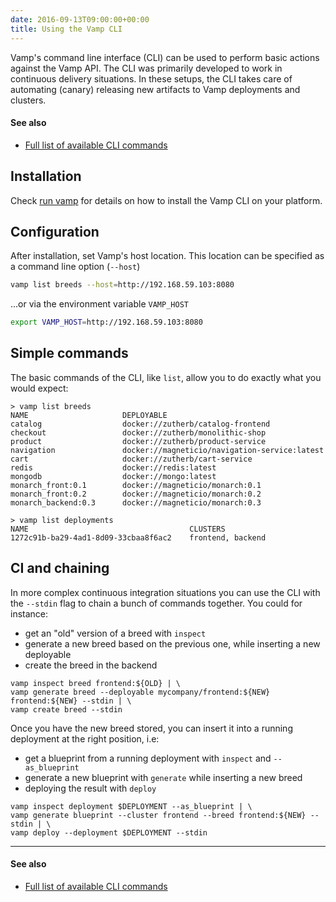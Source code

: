 ```yaml
---
date: 2016-09-13T09:00:00+00:00
title: Using the Vamp CLI
---
```


Vamp's command line interface (CLI) can be used to perform basic actions against the Vamp API. The CLI was
primarily developed to work in continuous delivery situations. In these setups, the CLI takes care of automating (canary) releasing new artifacts to Vamp deployments and clusters.

#### See also
* [Full list of available CLI commands](/resources/cli-documentation/cli-reference/)

## Installation

Check [run vamp](/resources/run-vamp/) for details on how to install the Vamp CLI on your platform. 

## Configuration

After installation, set Vamp's host location. This location can be specified as a command line option (`--host`)

```bash
vamp list breeds --host=http://192.168.59.103:8080
```

...or via the environment variable `VAMP_HOST`
```bash
export VAMP_HOST=http://192.168.59.103:8080
```

## Simple commands

The basic commands of the CLI, like `list`, allow you to do exactly what you would expect:

```
> vamp list breeds
NAME                     DEPLOYABLE
catalog                  docker://zutherb/catalog-frontend
checkout                 docker://zutherb/monolithic-shop
product                  docker://zutherb/product-service
navigation               docker://magneticio/navigation-service:latest
cart                     docker://zutherb/cart-service
redis                    docker://redis:latest
mongodb                  docker://mongo:latest
monarch_front:0.1        docker://magneticio/monarch:0.1
monarch_front:0.2        docker://magneticio/monarch:0.2
monarch_backend:0.3      docker://magneticio/monarch:0.3
```

```
> vamp list deployments
NAME                                    CLUSTERS
1272c91b-ba29-4ad1-8d09-33cbaa8f6ac2    frontend, backend
```


## CI and chaining

In more complex continuous integration situations you can use the CLI with the `--stdin` flag to chain a bunch of commands together. You could for instance:

* get an "old" version of a breed with `inspect`
* generate a new breed based on the previous one, while inserting a new deployable
* create the breed in the backend

```
vamp inspect breed frontend:${OLD} | \
vamp generate breed --deployable mycompany/frontend:${NEW} frontend:${NEW} --stdin | \
vamp create breed --stdin
```

Once you have the new breed stored, you can insert it into a running deployment at the right position, i.e:

* get a blueprint from a running deployment with `inspect` and `--as_blueprint`
* generate a new blueprint with `generate` while inserting a new breed
* deploying the result with `deploy`

```
vamp inspect deployment $DEPLOYMENT --as_blueprint | \
vamp generate blueprint --cluster frontend --breed frontend:${NEW} --stdin | \
vamp deploy --deployment $DEPLOYMENT --stdin
```

---------
#### See also
* [Full list of available CLI commands](/resources/cli-documentation/cli-reference/)